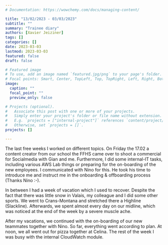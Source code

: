 ```yaml
---
# Documentation: https://wowchemy.com/docs/managing-content/

title: "13/02/2023 - 03/03/2023"
subtitle: ""
summary: "Trainee diary"
authors: [Xavier Jeiziner]
tags: []
categories: []
date: 2023-03-03
lastmod: 2023-03-03
featured: false
draft: false

# Featured image
# To use, add an image named `featured.jpg/png` to your page's folder.
# Focal points: Smart, Center, TopLeft, Top, TopRight, Left, Right, BottomLeft, Bottom, BottomRight.
image:
  caption: ""
  focal_point: ""
  preview_only: false

# Projects (optional).
#   Associate this post with one or more of your projects.
#   Simply enter your project's folder or file name without extension.
#   E.g. `projects = ["internal-project"]` references `content/project/deep-learning/index.md`.
#   Otherwise, set `projects = []`.
projects: []

---
```

The last free weeks I worked on different topics. On Friday the 17.02 a content creator from our school the FFHS came over to shoot a commercial for Socialmedia with Gian and me. Furthermore, I did some internal-IT tasks, including various AWS Lab things or preparing for the on-boarding of the new employees. I communicated with Nino for this. He took his time to introduce me and instruct me in the onboarding & offboarding process (Thanks Nino :-).

In between I had a week of vacation which I used to recover. Despite the fact that there was little snow in Valais, my colleague and I did some other sports. We went to Crans-Montana and stretched there a Highline (Slackline). Afterwards, we spent almost every day on our midline, which was noticed at the end of the week by a severe muscle ache.

After my vacations, we continued with the on-boarding of our new teammates together with Nino. So far, everything went according to plan. At noon, we all went out for pizza together at Celina.
The rest of the week I was busy with the internal CloudWatch module.

</p><br>
<p></p>
